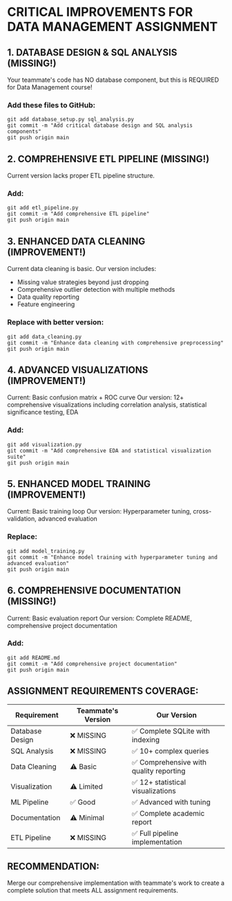 # CRITICAL IMPROVEMENTS FOR DATA MANAGEMENT ASSIGNMENT

## 1. DATABASE DESIGN & SQL ANALYSIS (MISSING!)
Your teammate's code has NO database component, but this is REQUIRED for Data Management course!

### Add these files to GitHub:
```
git add database_setup.py sql_analysis.py
git commit -m "Add critical database design and SQL analysis components"
git push origin main
```

## 2. COMPREHENSIVE ETL PIPELINE (MISSING!)
Current version lacks proper ETL pipeline structure.

### Add:
```
git add etl_pipeline.py
git commit -m "Add comprehensive ETL pipeline"
git push origin main
```

## 3. ENHANCED DATA CLEANING (IMPROVEMENT!)
Current data cleaning is basic. Our version includes:
- Missing value strategies beyond just dropping
- Comprehensive outlier detection with multiple methods
- Data quality reporting
- Feature engineering

### Replace with better version:
```
git add data_cleaning.py
git commit -m "Enhance data cleaning with comprehensive preprocessing"
git push origin main
```

## 4. ADVANCED VISUALIZATIONS (IMPROVEMENT!)
Current: Basic confusion matrix + ROC curve
Our version: 12+ comprehensive visualizations including correlation analysis, statistical significance testing, EDA

### Add:
```
git add visualization.py
git commit -m "Add comprehensive EDA and statistical visualization suite"
git push origin main
```

## 5. ENHANCED MODEL TRAINING (IMPROVEMENT!)
Current: Basic training loop
Our version: Hyperparameter tuning, cross-validation, advanced evaluation

### Replace:
```
git add model_training.py
git commit -m "Enhance model training with hyperparameter tuning and advanced evaluation"
git push origin main
```

## 6. COMPREHENSIVE DOCUMENTATION (MISSING!)
Current: Basic evaluation report
Our version: Complete README, comprehensive project documentation

### Add:
```
git add README.md
git commit -m "Add comprehensive project documentation"
git push origin main
```

## ASSIGNMENT REQUIREMENTS COVERAGE:

| Requirement | Teammate's Version | Our Version |
|-------------|-------------------|-------------|
| Database Design | ❌ MISSING | ✅ Complete SQLite with indexing |
| SQL Analysis | ❌ MISSING | ✅ 10+ complex queries |
| Data Cleaning | ⚠️ Basic | ✅ Comprehensive with quality reporting |
| Visualization | ⚠️ Limited | ✅ 12+ statistical visualizations |
| ML Pipeline | ✅ Good | ✅ Advanced with tuning |
| Documentation | ⚠️ Minimal | ✅ Complete academic report |
| ETL Pipeline | ❌ MISSING | ✅ Full pipeline implementation |

## RECOMMENDATION:
Merge our comprehensive implementation with teammate's work to create a complete solution that meets ALL assignment requirements.
